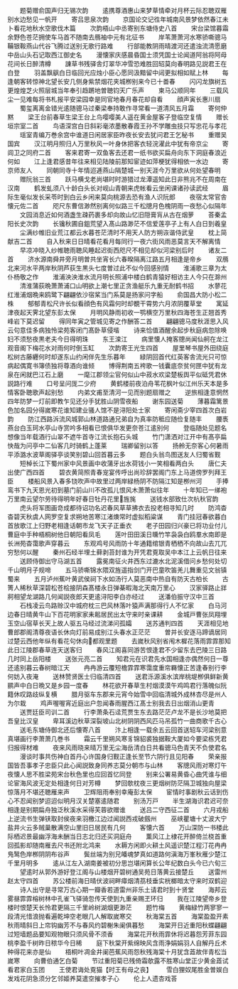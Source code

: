 <!-- { "loadSidebar": true } -->
　　题菊赠俞国声归无锡次韵
　　逺携尊酒惠山来梦草情牵对月杯云际忍聴双雁别水边愁见一帆开
　　寄吕思泉次韵
　　京国论交记徃年城南风景梦依然春江未卜看花地秋水空歌伐木篇
　　次韵梧山中丞寄别东塘侍史八首
　　宋台梁馆暮霜余野色苍茫拥使车马首不随南去鴈袖中元有北征书
　　岸苇萧萧河水寒骄嘶骢马鞴银鞍燕山代谷飞腾过送别无歌行路难
　　行部能教阴雨晴渡河还遣浊流清愿磨中岳山头石记取西江御史名
　　漫懐家庆感晨昏国士须凭国士论闻道阿翁将阿母花间长日醉清樽
　　諌草书残驿舎灯翠华冲雪恐难胜回轺莫向春明路见説君王在白登
　　羽盖飘飖白日临回光应烛小臣心愿同汲黯留中闼更拟相如赋上林
　　每逢朝客转惊神北望长安几侧身紫禁烟花夹城栁别来今已十畨春
　　闪闪龙旗树五更煌煌芝火照层城当年奉引趋蹡地曽聴钧天广乐声
　　柬马公顺同年
　　三载风尘一见难每将书札报平安梁园幸是同官地春月春花却自看
　　顔声寅长惠川扇
　　蜀玺离离金错光逺随骢马过秦梁奉持敢作寻常看一道清风五月霜
　　寄何仲黙
　　梁王台前春草生梁王台上鸟嘤嘤美人遥在黄金屋客子登临空复情
　　赠长垣宗室二首
　　鸟语深宫白日斜彩毫浓墨散春霞王孙不学雕虫技只写忠花与孝花
　　瑶室青编万巻余宫中谁道日闲居家臣昨夜长安去犹问君王乞秘书
　　重赠吴国宾
　　汉江明月照归人万里秋风一叶身休把客衣轻浣濯此中犹有帝京尘
　　寄闾卫之同府二首
　　客来君寄一双鱼客去还君一纸书欲买扁舟向东下洞庭春浪近何如
　　江上逢君感昔年往来相见陆陵前那知宦迹如萍梗犹得相依一水边
　　寄京师友人
　　同朝同寺十年情迢逓燕山隔楚城一别天涯今万里欲从何处望春明
　　赠阮翁三首
　　跃马横戈老尚堪时时游猎过龙潭遥知此日非熊兆不在周南在汉南
　　鹤发虬须八十龄白头长对岘山青朝来虎帐看云坐闲课诸孙读武经
　　眉际生毫似发长采苓时到白云乡闲来莫向桃源去恐有渔人识阮郎
　　夜宿太常官舎懐元佐二首
　　咫尺东曹信渺然别离何似路三千松牕月色槐阴雨一夜愁心似隔年
　　文园消息近如何酒盏生疎药裹多却向故山忆旧隠膏肓从古在烟萝
　　荅秦孟阳长史次韵
　　长镵秋圃自鉏荒望入髙山路渺茫不信爱莲亭子上有人白日到羲皇
　　尘满纱帷旧业荒江都云水暮苍茫清时不用天人防方朔诙谐侍武皇
　　枕上简献吉二首
　　自入秋来日日晴看花看月每同行一夜六街风雨恶莫言天不解离情
　　早凉冲晓入纱帷聴雨聴风睡起迟街西咫尺不相见却似河梁别后时
　　诸友二首
　　济水源南舜井旁月明曽共坐宵长六春暌隔离江路五月相逢是帝乡
　　双鴈北来河水平两岸秋阴芦荻生黒头七度曽过此不似今回感别情
　　淮浦歌三章为太仆杨敬之作
　　淮浦泱泱淮水流月明长照浦中楼白鹤青猿好相访主人今只在滁州
　　清淮蒲荻晩萧萧浦口山明欲上潮七里正贪渔艇乐九重无耐鹤书招
　　水蓼花红淮浦烟晩来鸥鹭下翩翩依沙宿桨当门系莫是扬家问字船
　　俞国昌大防小松二株
　　郁郁青松尺许长似看顔色有风霜何时却覩干霄势六月浓阴覆草堂
　　寓延津夜起天霁北望东彭太保
　　月明风静雨初收一鹗横空万里秋四海苍生正翘首秀峰岩下莫迟留
　　得同年寅之管城见寄之作酬答二首
　　翩翩骢马度秋涯思入风云句意佳多病独怜梁苑客闭门髙卧草侵堦
　　诗来恰值酒醒余起步秋庭病忽除唤妇不须愁夜黒老夫今日得明珠
　　东王滦江
　　病里懐人掩客牕尚闻仙舸在龙江观音阁下梅花水对雨何时倒玉缸
　　次韵寄王光生四首
　　屋里琴书屋外田绕庭松树古藤纒何时却遂东山约闲伴先生乐暮年
　　緑阴回首代红英客舎流光只可惊病起偶寛书簿债独将尊酒向谁倾
　　博得荆南五袴歌一钱囊底奈贫何匣中犹有龙泉在闲就巴江石上磨
　　一麾江郡领尘官何似山中菽水欢梁楚板舆平似砥凭君休説路行难
　　口号呈问厐二少府
　　黄鹤楼前夜泊舟苇花枫叶似江州乐天本是多情客卧聴歌声起别愁
　　内弟文甫至清河一见而别题扇赠之
　　逆旅相逢意惘然四年防梦一灯前即教乍见还分手犹胜山阴雪夜船
　　谢东园送菊
　　薄暮霜篱景色加名园分得嵗寒花谁知建业骚人馆不是浔阳处士家
　　寄闲斋少宰四首次白岩韵
　　防江西路泝流风城郭山林道路通兄弟自为真率防秪应随俭复随丰
　　腰褭燕台白玉珂水亭山寺赏吟多相看已恨俱华发更奈苍江逺别何
　　登临随处见题名想像当年载酒行山翠不遮牛首寺江流长抱石头城
　　竹门潇洒对江开中有髙亭扁快哉为问亭中二仙客几时骑鹤上蓬莱
　　瑞卿留别以答
　　扬舲无奈客心何暑雨平添潞水波草阁驿亭谈笑别碧山回首暮云多
　　题白头翁鸟图送友人归蜀省觐
　　短棹长江下蜀州家中风景画中收蒲牙出水荷钱小一笑相看两白头
　　唐仁夫出使广西四首
　　碧衣黄简照青春宠宴传呼出尚珍辞罢阁门东上马道傍罗列拜王臣
　　楼船风景入春多铙吹声中故里过两岸緑杨阴不防隔江知是栁州河
　　手捧鸾书下九天恩光初到墓门前山川不改孤儿恨风木萧萧似往年
　　十年知已一绨袍万里南云望尔劳待得明年好春日牡丹花里旌旄
　　送钱水部致仕次杭秋官韵
　　虎头将军图画竒成都待诏功名迟春风草草拂衣去投老相寻知几时
　　防鸿杳杳碧天秋虞人网罗空复求朔地苦寒江渚燠常时虚拟稻粱谋
　　青门挂冠春欲暮白首放歌江上归野老相逢话朝市龙飞天子正垂衣
　　老子田园归兴豪已将功业付儿曹庭中手种梧桐树他日朝阳看凤毛
　　莲叶田田溪日曛竹竿袅袅白鸥羣水南即是长洲苑杳霭歌声穿暮云
　　东观鸡号风雨防十年通籍绾银青栖栖不向故山去兀兀穷愁何以醒
　　秦州石经半埋土藓剥苔封谁为开凭君覔取吴中本江上云帆日往来
　　送顾侍御出守马湖五首
　　露冕南征火井西东过漉水北泥溪借问乡愁何处切千山明月子规啼
　　五马骄嘶锦水隈双旌遥指剑门开巴童吹笛羌儿舞重见文翁镇蜀来
　　五月泸州蕉叶黄武侯祠下水如汤行人莫恶南中热自有防天古柏长
　　古箐人稀秋草深碧松苍桧接阴森髙楼永日弹棊暇海北天南万里心
　　汉家驿路止牂牁相望龙湖路几何闻説夜郎天更逺浔阳李白亦经过
　　送潘伯振守汉中三首
　　石栈凌云鸟路赊汉中城府枕三巴风林落叶猿声满那得行人不忆家
　　白马河边春日晴黄牛山下百花明家家耒耜居民出太守来时亲课耕
　　金城戸曹张凤翔埋玉空山宿草长天上故人驱五马经过流涕问孤孀
　　送苏通判四首
　　天涯相见地曹郎郡阁清尊夜语长休向灯前易成别江头春水正茫茫
　　曽并长安逐马蹄谪居同过楚云西他年纵有看花句休向都观里题
　　去嵗秋风别省闱木樨花落雨霏霏那知此日江陵郡春草连天送客归
　　春风江阁喜同游苦恨逢君不少留东去巴陵三日路几时同上岳阳楼
　　送张元亮二首
　　知君元在识君先水国相逢亦偶然何日一尊还逺别暮云春树暗江天
　　冉冉游云覆短檐霏霏寒霭度重帘羇懐正苦逢春别行李何妨入夜淹
　　送林赞贤医士归临清四首
　　送君泺源溪水滨岸桃堤栁俱鲜新黄鹂声中白日晩又是乡园一度春
　　林花欲开春草生村烟漠漠午鸡鸣君行落魄似阮籍休叹路歧纵复横
　　腊月驱车东郡来元宵今始雪中回临清城外成林杏尽是州人为尔栽
　　鸡声喔喔宵近庭出户忽闻春雨腥西江髙士别我去日出烟消山更青
　　送贾廷臣司训二首
　　行李萧条石迳荒贾生东去路茫茫卢龙不是长沙地莫把吾皇比汉皇
　　卑耳溪边秋草深裂坡山北树阴阴西风匹马吊孤竹一曲商歌千古心
　　送毛东塘侍御北还后懐寄八首
　　汴上相逢一载余五云回首送轺车河梁别意真堪画行李萧萧几巻书
　　霜云千里朔风寒豸锦貂裘独据鞍大厦如今要梁栋凭君归报得材难
　　夜来风雨晓来晴万里无尘海岳清白日共看骢马色青天不负使君名
　　漫谈时事共伤神白首丹心许国身归觐正逢长至节六阴行且见阳春
　　荣亲报国皆吾事孝子忠臣只此心闻説致身同养志莫分朝市与山林
　　客牕风雨对寒灯午夜懐人思不胜梁苑宋台秋色里也应回首忆同登
　　别来公署易黄昏心曲凭谁与细论宦海风波无定处相逢何日对芳樽
　　梦回欹枕夜三更烟树防茫隔卫城独向屋梁惊落月不堪还聴雁来声
　　卫辉阻雨奉别幸庵彭太保
　　宦情时事剧秋云话到伤心不忍闻别梦迢迢似明月汉关楚塞逺随君
　　别汤万戸
　　半生湖海识君迟可奈相逢是别期扁舟独泛秋溪水采得芙蓉欲赠谁
　　送吕二守西征二首
　　六月戎船上逆流书生弹铗取封侯夜来羽檄江边过闻説西戎破劔州
　　巫峡瞿塘十丈波大宁盐井火云多贼巢散满空山里旧日居民有几何
　　客懐六首
　　万山深防一书楼此际栖迟景最幽浮海未酬当日志北归还买洞庭舟
　　薫风江上棣花开醉倚兰桡首重回孤影却随南雁去尺书还附北鸿来
　　水耨方闲即火耕土风遥识楚江程汀花冉冉鳬鹥色岸栁阴阴布谷声
　　鬓丝端为别兄皤魂梦真如道路何滇海万峯秋雁少楚江千里月明多
　　逺从江左入湖南姜被初分思岂堪闲算长公年纪数白头今已六旬三
　　望逺时从郭外游好登江阁与山楼烟开碧树通吴苑日落黄云接楚丘
　　送雷州赵太守四首
　　苏公楼前海日晴伏波祠畔瘴烟清茘枝垂实桄榔暗太守来时双鹤迎
　　诗人出守是寻常万古心期一瓣香若道雷州非乐土请君时到十贤堂
　　海邦云雾昼霏霏榕树林中孔雀飞驿骑忽传天使到九重亲赐玊环归
　　我在江陵望帝乡登楼时恨楚天长怜君更隔三千里岭树湖烟更渺茫
　　题竹梅
　　黄梅緑竹两寥寥一段清光惜浪抛看遍乾坤空老眼几人解取嵗寒交
　　秋海棠五首
　　海棠盈盈开素秋雨晴斜日上帘钩幽芳不与春风约碧榭朱阑俱暮愁
　　海棠开日近重阳秋蝶翩翩过短墙题品要知观物眼只须风骨不须香
　　海棠花开秋雨霏休将迟暮怨芳菲东园桃李盈千树昨日秾华今日稀
　　庭下秋棠开紫绵映风含雨浄娟娟羽人自解丹丘术种得花来亦是仙
　　梧桐叶凋金井阑芭蕉风雨怨秋残海棠十月犹含蕋故伴青松当嵗寒
　　向曹伯通乞白菊
　　节过重阳菊已残倚霜欹露不胜寒山堂正少黄金蕋试看君家白玉团
　　王使君诲处覔猫【时王有母之丧】
　　雪白狸奴尾胜金曽娱白发戏花阴急须分乞邻姬养莫遣空摧孝子心
　　伦上人遗杏戏荅
